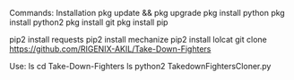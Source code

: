 Commands:
Installation
pkg update && pkg upgrade
pkg install python
pkg install python2
pkg install git
pkg install pip

pip2 install requests
pip2 install mechanize
pip2 install lolcat
git clone https://github.com/RIGENIX-AKIL/Take-Down-Fighters


Use:
ls
cd Take-Down-Fighters
ls
python2 TakedownFightersCloner.py
